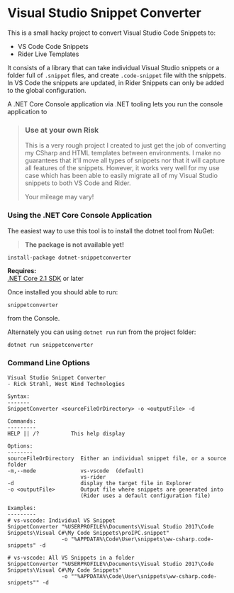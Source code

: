 # Visual Studio Snippet Converter

This is a small hacky project to convert Visual Studio Code Snippets to:

* VS Code Code Snippets
* Rider Live Templates


It consists of a library that can take individual Visual Studio snippets or a folder full of `.snippet` files, and create `.code-snippet` file with the snippets. In VS Code the snippets are updated, in Rider Snippets can only be added to the global configuration.

A .NET Core Console application via .NET tooling lets you run the console application to 



> ### Use at your own Risk
> This is a very rough project I created to just get the job of converting my CSharp and HTML templates between environments. I make no guarantees that it'll move all types of snippets nor that it will capture all features of the snippets. However, it works very well for my use case which has been able to easily migrate all of my Visual Studio snippets to both VS Code and Rider.
> 
> Your mileage may vary!

### Using the .NET Core Console Application
The easiest way to use this tool is to install the dotnet tool from NuGet:

> **The package is not available yet!**

```
install-package dotnet-snippetconverter
```

**Requires:**  
[.NET Core 2.1 SDK](https://dotnet.microsoft.com/downloadhttps://dotnet.microsoft.com/download) or later

Once installed you should able to run:

```ps
snippetconverter
```

from the Console.

Alternately you can using `dotnet run` run from the project folder:

```
dotnet run snippetconverter
```

### Command Line Options

```
Visual Studio Snippet Converter
- Rick Strahl, West Wind Technologies

Syntax:
-------
SnippetConverter <sourceFileOrDirectory> -o <outputFile> -d

Commands:
---------
HELP || /?          This help display           

Options:
--------
sourceFileOrDirectory  Either an individual snippet file, or a source folder
-m,--mode              vs-vscode  (default)
                       vs-rider
-d                     display the target file in Explorer
-o <outputFile>        Output file where snippets are generated into
                       (Rider uses a default configuration file)

Examples:
---------
# vs-vscode: Individual VS Snippet
SnippetConverter "%USERPROFILE%\Documents\Visual Studio 2017\Code Snippets\Visual C#\My Code Snippets\proIPC.snippet" 
                 -o "%APPDATA%\Code\User\snippets\ww-csharp.code-snippets" -d

# vs-vscode: All VS Snippets in a folder
SnippetConverter "%USERPROFILE%\Documents\Visual Studio 2017\Code Snippets\Visual C#\My Code Snippets"
                 -o ""%APPDATA%\Code\User\snippets\ww-csharp.code-snippets"" -d
```



